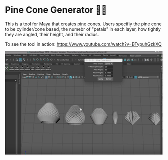 # Pine Cone Generator 🌰🌲 

This is a tool for Maya that creates pine cones. Users specifiy the pine cone to be cylinder/cone based, the numebr of "petals" in each layer, how tightly they are angled, their height, and their radius.

To see the tool in action: https://www.youtube.com/watch?v=BTypuhGzkXQ

![alt text](./image/image.png)
